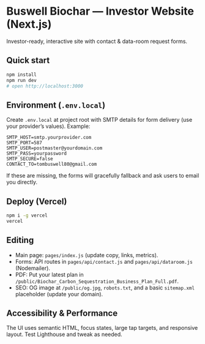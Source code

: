 # Buswell Biochar — Investor Website (Next.js)

Investor-ready, interactive site with contact & data-room request forms.

## Quick start
```bash
npm install
npm run dev
# open http://localhost:3000
```

## Environment (`.env.local`)
Create `.env.local` at project root with SMTP details for form delivery (use your provider’s values). Example:
```env
SMTP_HOST=smtp.yourprovider.com
SMTP_PORT=587
SMTP_USER=postmaster@yourdomain.com
SMTP_PASS=yourpassword
SMTP_SECURE=false
CONTACT_TO=tombuswell80@gmail.com
```
If these are missing, the forms will gracefully fallback and ask users to email you directly.

## Deploy (Vercel)
```bash
npm i -g vercel
vercel
```

## Editing
- Main page: `pages/index.js` (update copy, links, metrics).
- Forms: API routes in `pages/api/contact.js` and `pages/api/dataroom.js` (Nodemailer).
- PDF: Put your latest plan in `/public/Biochar_Carbon_Sequestration_Business_Plan_Full.pdf`.
- SEO: OG image at `/public/og.jpg`, `robots.txt`, and a basic `sitemap.xml` placeholder (update your domain).

## Accessibility & Performance
The UI uses semantic HTML, focus states, large tap targets, and responsive layout. Test Lighthouse and tweak as needed.